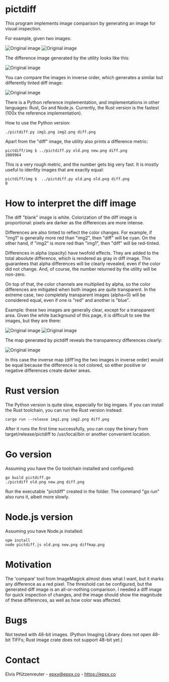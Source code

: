 # pictdiff

This program implements image comparison by generating an image for visual inspection.

For example, given two images:

![Original image](https://raw.githubusercontent.com/elvis-epx/pictdiff/master/img/old.png) ![Original image](https://raw.githubusercontent.com/elvis-epx/pictdiff/master/img/new.png)

The difference image generated by the utility looks like this:

![Original image](https://raw.githubusercontent.com/elvis-epx/pictdiff/master/img/diff.png) 

You can compare the images in inverse order, which generates a similar but differently
tinted diff image:

![Original image](https://raw.githubusercontent.com/elvis-epx/pictdiff/master/img/diffinv.png) 

There is a Python reference implementation, and implementations in other languages: Rust, Go and Node.js.
Currently, the Rust version is the fastest (100x the reference implementation).

How to use the Python version:

```
./pictdiff.py img1.png img2.png diff.png
```

Apart from the "diff" image, the utility also prints a difference metric:

```
pictdiff/img $ ../pictdiff.py old.png new.png diff.png
2089964
```

This is a very rough metric, and the number gets big very fast. 
It is mostly useful to idenfity images that are exactly equal:

```
pictdiff/img $  ../pictdiff.py old.png old.png diff.png
0
````

# How to interpret the diff image

The diff "blank" image is white. Colorization of the diff image
is proportional: pixels are darker as the differences are
more intense.

Differences are also tinted to reflect the color changes.
For example, if "img1"
is generally more red than "img2", then "diff" will be cyan. On the
other hand, if "img2" is more red than "img1", then "diff" will be red-tinted.

Differences in alpha (opacity) have twofold effects. They are added
to the total absolute difference, which is rendered as gray in diff
image. This guarantees that alpha differences will be clearly revealed,
even if the color did not change. And, of course, the number returned
by the utility will be non-zero.

On top of that, the color channels are multiplied by alpha, so the color differences
are mitigated when both images are quite transparent. In the extreme case, two
completely transparent images (alpha=0) will be considered equal, even
if one is "red" and another is "blue".

Example: these two images are generally clear, except for a transparent area.
Given the white background of this page, it is difficult to see the images, but
they are there:

![Original image](https://raw.githubusercontent.com/elvis-epx/pictdiff/master/img/olda2.png) ![Original image](https://raw.githubusercontent.com/elvis-epx/pictdiff/master/img/newa2.png)

The map generated by pictdiff reveals the transparency differences clearly:

![Original image](https://raw.githubusercontent.com/elvis-epx/pictdiff/master/img/diffa.png) 

In this case the inverse map (diff'ing the two images in inverse order) would be equal because the difference is not colored,
so either positive or negative differences create darker areas.

# Rust version

The Python version is quite slow, especially for big imgaes. If you can install
the Rust toolchain, you can run the Rust version instead:

```
cargo run --release img1.png img2.png diff.png
```

After it runs the first time successfully, you can copy the binary
from target/release/pictdiff to /usr/local/bin or another convenient
location.

# Go version

Assuming you have the Go toolchain installed and configured:

```
go build pictdiff.go
./pictdiff old.png new.png diff.png
```

Run the executable "pictdiff" created in the folder. The command 
"go run" also runs it, albeit more slowly.

# Node.js version

Assuming you have Node.js installed:

```
npm install
node pictdiff.js old.png new.png diffmap.png
```

# Motivation

The 'compare' tool from ImageMagick almost does what I want, but it
marks any difference as a red pixel. The threshold can be configured,
but the generated diff image is an all-or-nothing comparison. I needed
a diff image for quick inspection of changes, and the image should show
the magnitude of these differences, as well as how color was affected.

# Bugs

Not tested with 48-bit images. (Python Imaging Library does not open
48-bit TIFFs; Rust image crate does not support 48-bit yet.)

# Contact

Elvis Pfützenreuter - epxx@epxx.co - https://epxx.co
